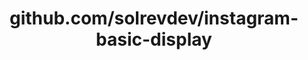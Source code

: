 ---
layout: post
title: github.com/solrevdev/instagram-basic-display
categories: link
tags: [انگلیسی, گیت‌هاب, برنامه‌نویسی]
---